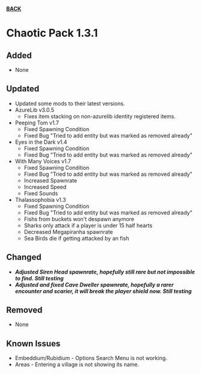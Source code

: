 [**BACK**](./)

# Chaotic Pack 1.3.1

## Added

- None

## Updated

- Updated some mods to their latest versions.
- AzureLib v3.0.5
	- Fixes item stacking on non-azurelib identity registered items.
- Peeping Tom v1.7
	- Fixed Spawning Condition
	- Fixed Bug "Tried to add entity but was marked as removed already"
- Eyes in the Dark v1.4
	- Fixed Spawning Condition
	- Fixed Bug "Tried to add entity but was marked as removed already"
- With Many Voices v1.7
	- Fixed Spawning Condition
	- Fixed Bug "Tried to add entity but was marked as removed already"
	- Increased Spawnrate
	- Increased Speed
	- Fixed Sounds
- Thalassophobia v1.3
	- Fixed Spawning Condition
	- Fixed Bug "Tried to add entity but was marked as removed already"
	- Fishs from buckets won't despawn anymore
	- Sharks only attack if a player is under 15 half hearts
	- Decreased Megapiranha spawnrate
	- Sea Birds die if getting attacked by an fish

## Changed

- ***Adjusted Siren Head spawnrate, hopefully still rare but not impossible to find. Still testing***
- ***Adjusted and fixed Cave Dweller spawnrate, hopefully a rarer encounter and scarier, it will break the player shield now. Still testing***

## Removed

- None

## Known Issues

- Embeddium/Rubidium - Options Search Menu is not working.
- Areas - Entering a village is not showing its name.
